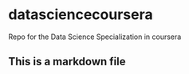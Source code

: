 # datasciencecoursera
Repo for the Data Science Specialization in coursera

## This is a markdown file
